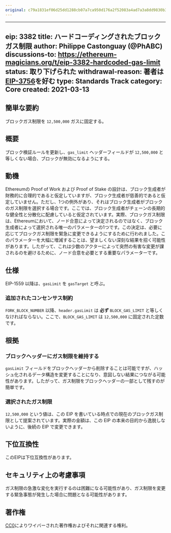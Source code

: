 ```yaml
---
original: c79a1831ef06d25dd1288cb07a7ca950d176a2f52083a4ad7a3a8dd9830b3afa
---
```


---
eip: 3382
title: ハードコーディングされたブロックガス制限
author: Philippe Castonguay (@PhABC)
discussions-to: https://ethereum-magicians.org/t/eip-3382-hardcoded-gas-limit
status: 取り下げられた
withdrawal-reason: 著者は[EIP-3756](./eip-3756.md)を好む
type: Standards Track
category: Core
created: 2021-03-13
---

## 簡単な要約

ブロックガス制限を `12,500,000` ガスに固定する。

## 概要

ブロック検証ルールを更新し、`gas_limit` ヘッダーフィールドが `12,500,000` と等しくない場合、ブロックが無効になるようにする。

## 動機

Ethereumの Proof of Work および Proof of Stake の設計は、ブロック生成者が財務的に合理的であると仮定していますが、ブロック生成者が慈善的であると仮定していません。ただし、1つの例外があり、それはブロック生成者がブロックのガス制限を選択する場合です。ここでは、ブロック生成者がチェーンの長期的な健全性と分散化に配慮していると仮定されています。実際、ブロックガス制限は、Ethereumにおいて、ノード合意によって決定されるのではなく、ブロック生成者によって選択される唯一のパラメーターの1つです。この決定は、必要に応じてブロックガス制限を緊急に変更できるようにするために行われました。このパラメーターを大幅に増減することは、望ましくない深刻な結果を招く可能性があります。したがって、これは少数のアクターによって突然の有害な変更が課されるのを避けるために、ノード合意を必要とする重要なパラメーターです。

## 仕様
EIP-1559 以降は、`gasLimit` を `gasTarget` と呼ぶ。

### 追加されたコンセンサス制約

`FORK_BLOCK_NUMBER` 以降、`header.gasLimit` は **必ず** `BLOCK_GAS_LIMIT` と等しくなければならない。ここで、`BLOCK_GAS_LIMIT` は `12,500,000` に固定された定数です。

## 根拠

### ブロックヘッダーにガス制限を維持する

`gasLimit` フィールドをブロックヘッダーから削除することは可能ですが、ハッシュ化されるデータ構造を変更することになり、意図しない結果につながる可能性があります。したがって、ガス制限をブロックヘッダーの一部として残すのが簡単です。

### 選択されたガス制限

`12,500,000` という値は、この EIP を書いている時点での現在のブロックガス制限として提案されています。実際の金額は、この EIP の本来の目的から逸脱しないように、後続の EIP で変更できます。

## 下位互換性

このEIPは下位互換性があります。

## セキュリティ上の考慮事項
ガス制限の急激な変化を実行するのは困難になる可能性があり、ガス制限を変更する緊急事態が発生した場合に問題となる可能性があります。

## 著作権

[CC0](../LICENSE.md)によりワイバーされた著作権およびそれに関連する権利。
